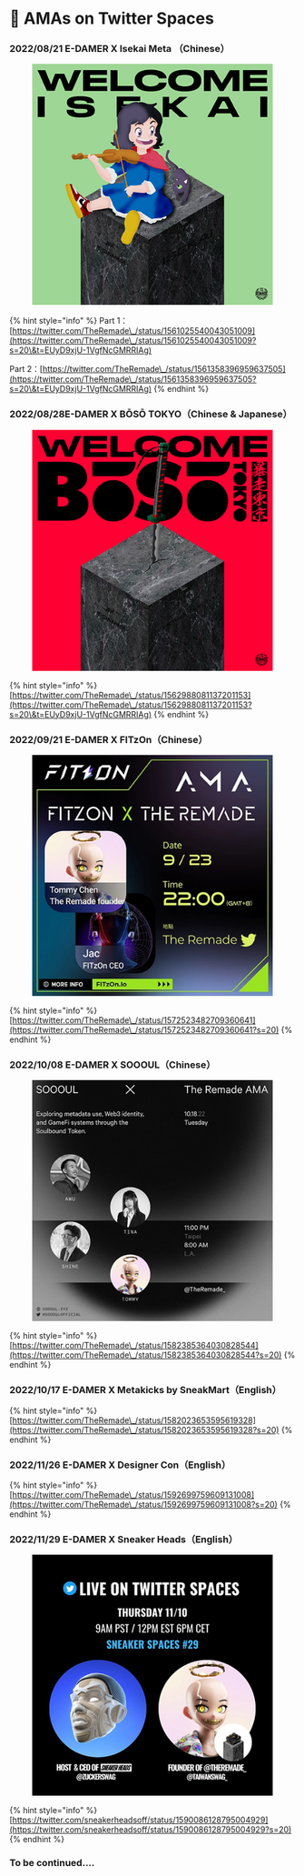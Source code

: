 # 🎤 AMAs on Twitter Spaces

### 2022/08/21 E-DAMER X Isekai Meta （Chinese）

<figure><img src=".gitbook/assets/LINE_ALBUM_WELCOME_220905_1.jpg" alt=""><figcaption></figcaption></figure>

{% hint style="info" %}
Part 1：[https://twitter.com/TheRemade\_/status/1561025540043051009](https://twitter.com/TheRemade\_/status/1561025540043051009?s=20\&t=EUyD9xjU-1VgfNcGMRRIAg)

Part 2：[https://twitter.com/TheRemade\_/status/1561358396959637505](https://twitter.com/TheRemade\_/status/1561358396959637505?s=20\&t=EUyD9xjU-1VgfNcGMRRIAg)
{% endhint %}

### 2022/08/28E-DAMER X BŌSŌ TOKYO（Chinese & Japanese）

<figure><img src=".gitbook/assets/LINE_ALBUM_WELCOME_220905_2.jpg" alt=""><figcaption></figcaption></figure>

{% hint style="info" %}
[https://twitter.com/TheRemade\_/status/1562988081137201153](https://twitter.com/TheRemade\_/status/1562988081137201153?s=20\&t=EUyD9xjU-1VgfNcGMRRIAg)
{% endhint %}

### 2022/09/21 E-DAMER X FITzOn（Chinese）

<figure><img src=".gitbook/assets/spaces_NKhX0YV0m3wNL4ZAUHQ3_uploads_w6r5kkMn992d0RRTdvHg_AnyConv.webp" alt=""><figcaption></figcaption></figure>

{% hint style="info" %}
[https://twitter.com/TheRemade\_/status/1572523482709360641](https://twitter.com/TheRemade\_/status/1572523482709360641?s=20)
{% endhint %}

### 2022/10/08 E-DAMER X SOOOUL（Chinese）

<figure><img src=".gitbook/assets/SOOOUL.jpg" alt=""><figcaption></figcaption></figure>

{% hint style="info" %}
[https://twitter.com/TheRemade\_/status/1582385364030828544](https://twitter.com/TheRemade\_/status/1582385364030828544?s=20)
{% endhint %}

### 2022/10/17 E-DAMER X Metakicks by SneakMart（English）

{% hint style="info" %}
[https://twitter.com/TheRemade\_/status/1582023653595619328](https://twitter.com/TheRemade\_/status/1582023653595619328?s=20)
{% endhint %}

### 2022/11/26 E-DAMER X Designer Con（English）

{% hint style="info" %}
[https://twitter.com/TheRemade\_/status/1592699759609131008](https://twitter.com/TheRemade\_/status/1592699759609131008?s=20)
{% endhint %}

### 2022/11/29 E-DAMER X Sneaker Heads（English）

<figure><img src=".gitbook/assets/AnyConv.com__FhEe5pyUAAA43JU.jpg" alt=""><figcaption></figcaption></figure>

{% hint style="info" %}
[https://twitter.com/sneakerheadsoff/status/1590086128795004929](https://twitter.com/sneakerheadsoff/status/1590086128795004929?s=20)
{% endhint %}

### To be continued....
